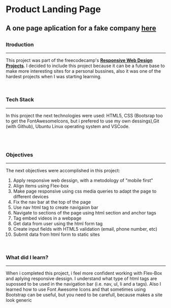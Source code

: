 # Product Landing Page
<h2>A one page aplication for a fake company <a href="https://alfaruga.github.io/product_landing_page/" target="_blank">here</a><h2>
 
  <h3>Itroduction</h3>
  <hr>
  <p>This project was part of the freecodecamp's  <strong><a href="https://www.freecodecamp.org/learn/responsive-web-design/responsive-web-design-projects/build-a-product-landing-page">Responsive Web Design Projects</a></strong>. I decided to include this project because it can be a future base to make more interesting sites for a personal bussines, also it was one of the hardest projects when I was starting learning.<p>
    <br>
 
  <h3>Tech Stack</h3>
  <hr>
  <p>In this project the next technologies were used: HTML5, CSS (Bootsrap too to get the FontAwesomeIcons, but i prefered to use my own dessings),Git (with Github), Ubuntu Linux operating system and VSCode.</p><br>
<br>

  <h3>Objectives</h3>
  <hr>
  <p>The next objectives were accomplished in this project:</p>
  <ol>
    <li>Apply responsive web dessign, with a metodology of "mobile first"</li>
    <li>Align items using Flex-box</li>
    <li>Make page responsive using css media queries to adapt the page to different devices</li>
  <li>Fix the nav bar at the top of the page</li>
    <li>Use nav html tag to create navigaion bar</li>
  <li>Navigate to sections of the page using html section and anchor tags </li>
    <li>Tag embed videos in a webpage</li>
    <li>Get data from user using the html form tag</li>
    <li>Create input fields with HTML5 validation (email, phone number, etc)</li>
    <li>Submit data from html form to static sites</li>
    
  </ol>
  <br>
 
 <h3>What did I learn?</h3>
  <hr>
  <p>When i completed this project, i feel more confident working with Flex-Box and aplying responsive dessign. I understand what type of html tags are supossed to be used in the navigation bar (i.e. nav, ul, li and a tags). Also I learned how to use Font Awesome Icons and that sometimes using Bootstrap can be useful, but you need to be carefull, because makes a site look generic<p>
